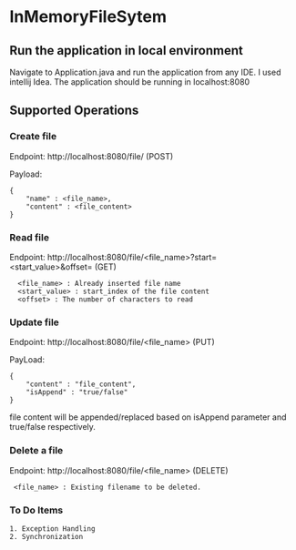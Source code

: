 # InMemoryFileSytem

## Run the application in local environment

Navigate to Application.java and run the application from any IDE. I used intellij Idea. The application should be running in localhost:8080

## Supported Operations

### Create file

Endpoint: http://localhost:8080/file/ (POST)

Payload:
``` 
{
    "name" : <file_name>,
    "content" : <file_content>
}
```
### Read file

Endpoint: http://localhost:8080/file/<file_name>?start=<start_value>&offset=<offset>  (GET)

```$xslt
  <file_name> : Already inserted file name
  <start_value> : start_index of the file content
  <offset> : The number of characters to read
```

### Update file

Endpoint: http://localhost:8080/file/<file_name> (PUT)

PayLoad:

```$xslt
{
    "content" : "file_content",
    "isAppend" : "true/false"
}
```

file content will be appended/replaced based on isAppend parameter and true/false respectively.

### Delete a file

Endpoint: http://localhost:8080/file/<file_name> (DELETE)

```$xslt
 <file_name> : Existing filename to be deleted.
```

### To Do Items
```$xslt
1. Exception Handling
2. Synchronization
```
